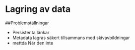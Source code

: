 # Lagring av data


##Problemställningar
* Persistenta länkar
* Metadata lagras säkert tillsammans med skivavbildningar
* mettda När den inte